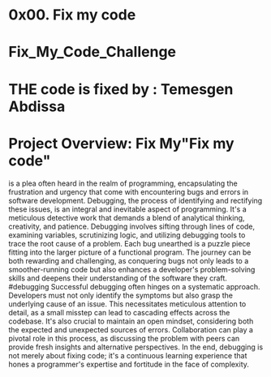 # 0x00. Fix my code
# Fix_My_Code_Challenge
# THE code is fixed by : Temesgen Abdissa
# Project Overview: Fix My"Fix my code" 
is a plea often heard in the realm of programming, encapsulating the frustration and urgency that come with encountering bugs and errors in software development. Debugging, the process of identifying and rectifying these issues, is an integral and inevitable aspect of programming. It's a meticulous detective work that demands a blend of analytical thinking, creativity, and patience. Debugging involves sifting through lines of code, examining variables, scrutinizing logic, and utilizing debugging tools to trace the root cause of a problem. Each bug unearthed is a puzzle piece fitting into the larger picture of a functional program. The journey can be both rewarding and challenging, as conquering bugs not only leads to a smoother-running code but also enhances a developer's problem-solving skills and deepens their understanding of the software they craft.
#debugging
Successful debugging often hinges on a systematic approach. Developers must not only identify the symptoms but also grasp the underlying cause of an issue. This necessitates meticulous attention to detail, as a small misstep can lead to cascading effects across the codebase. It's also crucial to maintain an open mindset, considering both the expected and unexpected sources of errors. Collaboration can play a pivotal role in this process, as discussing the problem with peers can provide fresh insights and alternative perspectives. In the end, debugging is not merely about fixing code; it's a continuous learning experience that hones a programmer's expertise and fortitude in the face of complexity.

